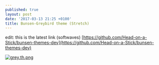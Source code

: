 ```yaml
---
published: true
layout: post
date: '2017-03-13 21:25 +0100'
title: Bunsen-Greybird theme (Stretch)
---
```

edit: this is the latest link (softwaves)
[https://github.com/Head-on-a-Stick/bunsen-themes-dev](https://github.com/Head-on-a-Stick/bunsen-themes-dev)

[![grey.th.png](https://cdn.scrot.moe/images/2017/03/13/grey.th.png)](https://cdn.scrot.moe/images/2017/03/13/grey.png)
